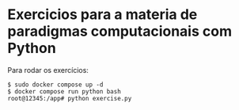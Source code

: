 # Exercicios para a materia de paradigmas computacionais com Python

Para rodar os exercícios:

```
$ sudo docker compose up -d
$ docker compose run python bash
root@12345:/app# python exercise.py
```